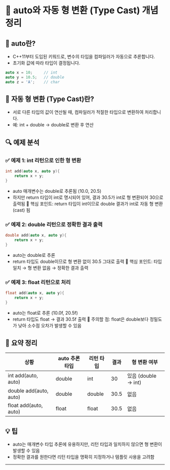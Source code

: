 # 🧠 auto와 자동 형 변환 (Type Cast) 개념 정리

## 🔹 auto란?
- C++11부터 도입된 키워드로, 변수의 타입을 컴파일러가 자동으로 추론합니다.
- 초기화 값에 따라 타입이 결정됩니다.
```cpp
auto x = 10;     // int
auto y = 10.5;   // double
auto z = 'A';    // char
```


## 🔹 자동 형 변환 (Type Cast)란?
- 서로 다른 타입의 값이 연산될 때, 컴파일러가 적절한 타입으로 변환하여 처리합니다.
- 예: int + double → double로 변환 후 연산

## 🔍 예제 분석
### ✅ 예제 1: int 리턴으로 인한 형 변환
```cpp
int add(auto x, auto y){
    return x + y;
}
```

- auto 매개변수는 double로 추론됨 (10.0, 20.5)
- 하지만 return 타입이 int로 명시되어 있어, 결과 30.5가 int로 형 변환되어 30으로 출력됨
📌 핵심 포인트: return 타입이 int이므로 double 결과가 int로 자동 형 변환(cast) 됨

### ✅ 예제 2: double 리턴으로 정확한 결과 출력
```cpp
double add(auto x, auto y){
    return x + y;
}
```

- auto는 double로 추론
- return 타입도 double이므로 형 변환 없이 30.5 그대로 출력
📌 핵심 포인트: 타입 일치 → 형 변환 없음 → 정확한 결과 출력

### ✅ 예제 3: float 리턴으로 처리
```cpp
float add(auto x, auto y){
    return x + y;
}
```

- auto는 float로 추론 (10.0f, 20.5f)
- return 타입도 float → 결과 30.5f 출력
📌 주의할 점: float은 double보다 정밀도가 낮아 소수점 오차가 발생할 수 있음

## 🧩 요약 정리
| 상황 | auto 추론 타입 | 리턴 타입 | 결과 | 형 변환 여부 | 
|------|---------------|----------|-----|------------|
| int add(auto, auto) | double | int | 30 | 있음 (double → int) | 
| double add(auto, auto) | double | double | 30.5 | 없음 | 
| float add(auto, auto) | float | float | 30.5 | 없음 | 



## 💡 팁
- auto는 매개변수 타입 추론에 유용하지만, 리턴 타입과 일치하지 않으면 형 변환이 발생할 수 있음
- 정확한 결과를 원한다면 리턴 타입을 명확히 지정하거나 템플릿 사용을 고려함

---
